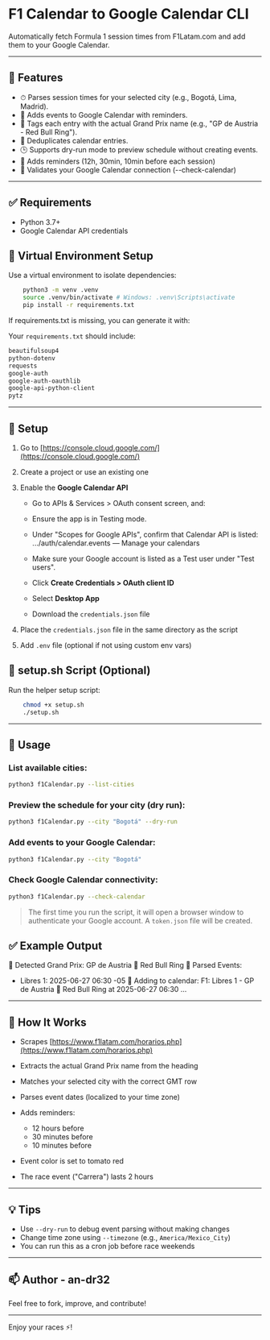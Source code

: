 # F1 Calendar to Google Calendar CLI

Automatically fetch Formula 1 session times from F1Latam.com and add them to your Google Calendar.

---

## 🏁 Features

- ⏱ Parses session times for your selected city (e.g., Bogotá, Lima, Madrid).
- 📅 Adds events to Google Calendar with reminders.
- 📍 Tags each entry with the actual Grand Prix name (e.g., "GP de Austria - Red Bull Ring").
- 🔁 Deduplicates calendar entries.
- 🕒 Supports dry-run mode to preview schedule without creating events.
- 🔔 Adds reminders (12h, 30min, 10min before each session)
- 🧠 Validates your Google Calendar connection (--check-calendar)

---

## ✅ Requirements

- Python 3.7+
- Google Calendar API credentials

## 🌱 Virtual Environment Setup

Use a virtual environment to isolate dependencies:

```bash
    python3 -m venv .venv
    source .venv/bin/activate # Windows: .venv\Scripts\activate
    pip install -r requirements.txt
```

If requirements.txt is missing, you can generate it with:

Your `requirements.txt` should include:

```txt
beautifulsoup4
python-dotenv
requests
google-auth
google-auth-oauthlib
google-api-python-client
pytz
```

---

## 🔐 Setup

1. Go to [https://console.cloud.google.com/](https://console.cloud.google.com/)
2. Create a project or use an existing one
3. Enable the **Google Calendar API**

   - Go to APIs & Services > OAuth consent screen, and:
   - Ensure the app is in Testing mode.
   - Under "Scopes for Google APIs", confirm that Calendar API is listed:
     .../auth/calendar.events — Manage your calendars
   - Make sure your Google account is listed as a Test user under "Test users".

   - Click **Create Credentials > OAuth client ID**
   - Select **Desktop App**
   - Download the `credentials.json` file

4. Place the `credentials.json` file in the same directory as the script
5. Add `.env` file (optional if not using custom env vars)

## 🧠 setup.sh Script (Optional)

Run the helper setup script:

```bash
    chmod +x setup.sh
    ./setup.sh
```

---

## 🚀 Usage

### List available cities:

```bash
python3 f1Calendar.py --list-cities
```

### Preview the schedule for your city (dry run):

```bash
python3 f1Calendar.py --city "Bogotá" --dry-run
```

### Add events to your Google Calendar:

```bash
python3 f1Calendar.py --city "Bogotá"
```

### Check Google Calendar connectivity:

```bash
python3 f1Calendar.py --check-calendar
```

> The first time you run the script, it will open a browser window to authenticate your Google account. A `token.json` file will be created.

## ✅ Example Output

📍 Detected Grand Prix: GP de Austria 🏁 Red Bull Ring
📅 Parsed Events:

- Libres 1: 2025-06-27 06:30 -05
  📌 Adding to calendar: F1: Libres 1 - GP de Austria 🏁 Red Bull Ring at 2025-06-27 06:30
  ...

---

## 📌 How It Works

- Scrapes [https://www.f1latam.com/horarios.php](https://www.f1latam.com/horarios.php)
- Extracts the actual Grand Prix name from the heading
- Matches your selected city with the correct GMT row
- Parses event dates (localized to your time zone)
- Adds reminders:

  - 12 hours before
  - 30 minutes before
  - 10 minutes before

- Event color is set to tomato red
- The race event ("Carrera") lasts 2 hours

---

## 💡 Tips

- Use `--dry-run` to debug event parsing without making changes
- Change time zone using `--timezone` (e.g., `America/Mexico_City`)
- You can run this as a cron job before race weekends

---

## 📫 Author - an-dr32

Feel free to fork, improve, and contribute!

---

Enjoy your races ⚡️!
